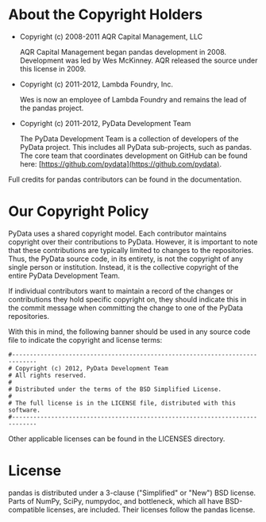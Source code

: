 # About the Copyright Holders

* Copyright (c) 2008-2011 AQR Capital Management, LLC

  AQR Capital Management began pandas development in 2008. Development was
  led by Wes McKinney. AQR released the source under this license in 2009.

* Copyright (c) 2011-2012, Lambda Foundry, Inc.

  Wes is now an employee of Lambda Foundry and remains the lead of the pandas project.

* Copyright (c) 2011-2012, PyData Development Team

  The PyData Development Team is a collection of developers of the PyData
  project. This includes all PyData sub-projects, such as pandas. The
  core team that coordinates development on GitHub can be found here:
  [https://github.com/pydata](https://github.com/pydata).

Full credits for pandas contributors can be found in the documentation.

# Our Copyright Policy

PyData uses a shared copyright model. Each contributor maintains copyright
over their contributions to PyData. However, it is important to note that
these contributions are typically limited to changes to the repositories. Thus,
the PyData source code, in its entirety, is not the copyright of any single
person or institution. Instead, it is the collective copyright of the
entire PyData Development Team.

If individual contributors want to maintain a record of the changes or contributions they hold specific copyright on,
they should indicate this in the commit message when committing the change
to one of the PyData repositories.

With this in mind, the following banner should be used in any source code
file to indicate the copyright and license terms:

```
#-----------------------------------------------------------------------------
# Copyright (c) 2012, PyData Development Team
# All rights reserved.
#
# Distributed under the terms of the BSD Simplified License.
#
# The full license is in the LICENSE file, distributed with this software.
#-----------------------------------------------------------------------------
```

Other applicable licenses can be found in the LICENSES directory.

# License

pandas is distributed under a 3-clause ("Simplified" or "New") BSD
license. Parts of NumPy, SciPy, numpydoc, and bottleneck, which all have
BSD-compatible licenses, are included. Their licenses follow the pandas
license.
